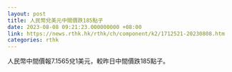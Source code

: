 ```yaml
---
layout: post
title: 人民幣兌美元中間價跌185點子
date: 2023-08-08 09:21:23.000000000 +08:00
link: https://news.rthk.hk/rthk/ch/component/k2/1712521-20230808.htm
categories: rthk
---
```


人民幣中間價報7.1565兌1美元，較昨日中間價跌185點子。
